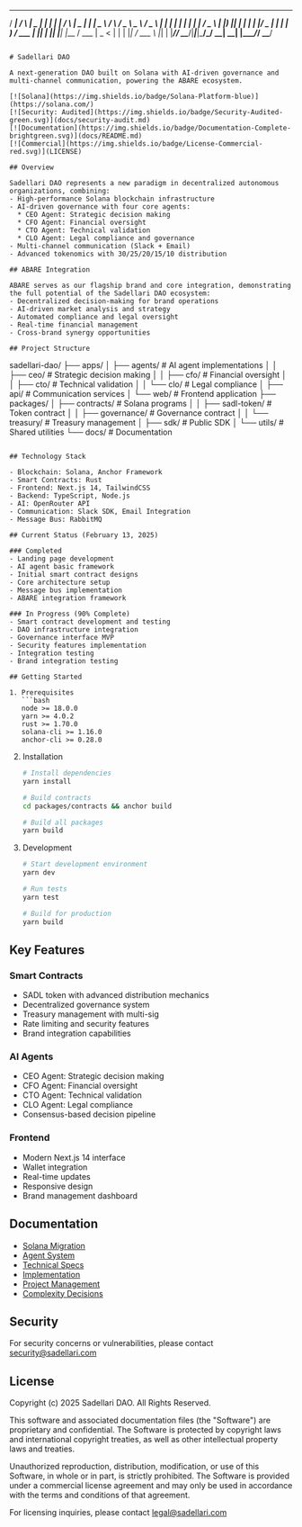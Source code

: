 ____    _    ____  _____ _     _        _    ____  ___    ____    _    ___  
 / ___|  / \  |  _ \| ____| |   | |      / \  |  _ \|_ _|  |  _ \  / \  / _ \ 
 \___ \ / _ \ | | | |  _| | |   | |     / _ \ | |_) || |   | | | |/ _ \| | | |
  ___) / ___ \| |_| | |___| |___| |___ / ___ \|  _ < | |   | |_| / ___ \ |_| |
 |____/_/   \_\____/|_____|_____|_____/_/   \_\_| \_\___|  |____/_/   \_\___/ 
```

# Sadellari DAO

A next-generation DAO built on Solana with AI-driven governance and multi-channel communication, powering the ABARE ecosystem.

[![Solana](https://img.shields.io/badge/Solana-Platform-blue)](https://solana.com/)
[![Security: Audited](https://img.shields.io/badge/Security-Audited-green.svg)](docs/security-audit.md)
[![Documentation](https://img.shields.io/badge/Documentation-Complete-brightgreen.svg)](docs/README.md)
[![Commercial](https://img.shields.io/badge/License-Commercial-red.svg)](LICENSE)

## Overview

Sadellari DAO represents a new paradigm in decentralized autonomous organizations, combining:
- High-performance Solana blockchain infrastructure
- AI-driven governance with four core agents:
  * CEO Agent: Strategic decision making
  * CFO Agent: Financial oversight
  * CTO Agent: Technical validation
  * CLO Agent: Legal compliance and governance
- Multi-channel communication (Slack + Email)
- Advanced tokenomics with 30/25/20/15/10 distribution

## ABARE Integration

ABARE serves as our flagship brand and core integration, demonstrating the full potential of the Sadellari DAO ecosystem:
- Decentralized decision-making for brand operations
- AI-driven market analysis and strategy
- Automated compliance and legal oversight
- Real-time financial management
- Cross-brand synergy opportunities

## Project Structure

```
sadellari-dao/
├── apps/
│   ├── agents/         # AI agent implementations
│   │   ├── ceo/       # Strategic decision making
│   │   ├── cfo/       # Financial oversight
│   │   ├── cto/       # Technical validation
│   │   └── clo/       # Legal compliance
│   ├── api/           # Communication services
│   └── web/           # Frontend application
├── packages/
│   ├── contracts/     # Solana programs
│   │   ├── sadl-token/    # Token contract
│   │   ├── governance/    # Governance contract
│   │   └── treasury/      # Treasury management
│   ├── sdk/           # Public SDK
│   └── utils/         # Shared utilities
└── docs/             # Documentation
```

## Technology Stack

- Blockchain: Solana, Anchor Framework
- Smart Contracts: Rust
- Frontend: Next.js 14, TailwindCSS
- Backend: TypeScript, Node.js
- AI: OpenRouter API
- Communication: Slack SDK, Email Integration
- Message Bus: RabbitMQ

## Current Status (February 13, 2025)

### Completed
- Landing page development
- AI agent basic framework
- Initial smart contract designs
- Core architecture setup
- Message bus implementation
- ABARE integration framework

### In Progress (90% Complete)
- Smart contract development and testing
- DAO infrastructure integration
- Governance interface MVP
- Security features implementation
- Integration testing
- Brand integration testing

## Getting Started

1. Prerequisites
   ```bash
   node >= 18.0.0
   yarn >= 4.0.2
   rust >= 1.70.0
   solana-cli >= 1.16.0
   anchor-cli >= 0.28.0
   ```

2. Installation
   ```bash
   # Install dependencies
   yarn install

   # Build contracts
   cd packages/contracts && anchor build

   # Build all packages
   yarn build
   ```

3. Development
   ```bash
   # Start development environment
   yarn dev

   # Run tests
   yarn test

   # Build for production
   yarn build
   ```

## Key Features

### Smart Contracts
- SADL token with advanced distribution mechanics
- Decentralized governance system
- Treasury management with multi-sig
- Rate limiting and security features
- Brand integration capabilities

### AI Agents
- CEO Agent: Strategic decision making
- CFO Agent: Financial oversight
- CTO Agent: Technical validation
- CLO Agent: Legal compliance
- Consensus-based decision pipeline

### Frontend
- Modern Next.js 14 interface
- Wallet integration
- Real-time updates
- Responsive design
- Brand management dashboard

## Documentation

- [Solana Migration](docs/B-solana-migration.md)
- [Agent System](docs/C-agent-system.md)
- [Technical Specs](docs/D-technical-specs.md)
- [Implementation](docs/E-implementation.md)
- [Project Management](docs/F-project-management.md)
- [Complexity Decisions](docs/G-complexity-decisions.md)

## Security

For security concerns or vulnerabilities, please contact security@sadellari.com

## License

Copyright (c) 2025 Sadellari DAO. All Rights Reserved.

This software and associated documentation files (the "Software") are proprietary and confidential. The Software is protected by copyright laws and international copyright treaties, as well as other intellectual property laws and treaties.

Unauthorized reproduction, distribution, modification, or use of this Software, in whole or in part, is strictly prohibited. The Software is provided under a commercial license agreement and may only be used in accordance with the terms and conditions of that agreement.

For licensing inquiries, please contact legal@sadellari.com
